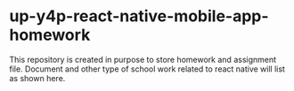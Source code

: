 # up-y4p-react-native-mobile-app-homework
This repository is created in purpose to store homework and assignment file. Document and other type of school work related to react native will list as shown here.

